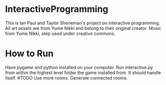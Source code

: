 # InteractiveProgramming
This is Ian Paul and Taylor Sheneman's project on interactive programming.
All art assets are from Yume Nikki and belong to their original creator.
Music from Yume Nikki, step used under creative commons.
# How to Run
Have pygame and python installed on your computer. Run interactive.py from within the highest level folder the game installed from. It should handle itself.
#TODO
Use more rooms.
Generate connected rooms.
